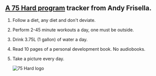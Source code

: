 ## [A 75 Hard program](https://andyfrisella.com/pages/75hard-info) tracker from Andy Frisella.

1. Follow a diet, any diet and don't deviate.

2. Perform 2-45 minute workouts a day, one must be outside.

3. Drink 3.75L (1 gallon) of water a day.

4. Read 10 pages of a personal development book. No audiobooks.

5. Take a picture every day.

   ![75 Hard logo](https://github.com/PaulEdworthy/75-hard/assets/20152343/b21d61fb-c56c-4f90-8a35-4a893d518044)
